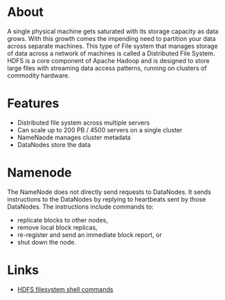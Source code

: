 # About

A single physical machine gets saturated with its storage capacity as data grows. With this growth comes the impending need to partition your data across separate machines. This type of File system that manages storage of data across a network of machines is called a Distributed File System. HDFS is a core component of Apache Hadoop and is designed to store large files with streaming data access patterns, running on clusters of commodity hardware.

# Features

* Distributed file system across multiple servers
* Can scale up to 200 PB / 4500 servers on a single cluster
* NameNaode manages cluster metadata 
* DataNodes store the data

# Namenode

The NameNode does not directly send requests to DataNodes. It sends instructions to the DataNodes by replying to heartbeats sent by those DataNodes. The instructions include commands to:

* replicate blocks to other nodes,
* remove local block replicas,
* re-register and send an immediate block report, or
* shut down the node.

# Links

* [HDFS filesystem shell commands](https://hadoop.apache.org/docs/r2.7.1/hadoop-project-dist/hadoop-common/FileSystemShell.html)
